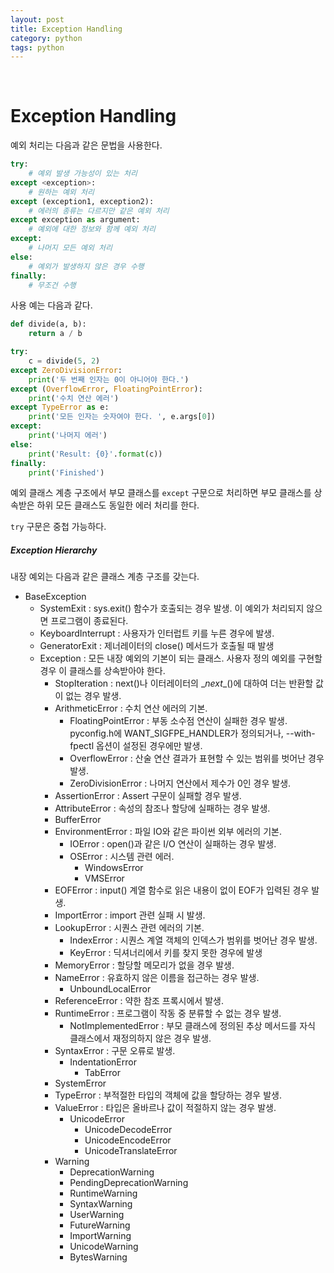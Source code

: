 ```yaml
---
layout: post
title: Exception Handling
category: python
tags: python
---
```


&nbsp;

# Exception Handling

예외 처리는 다음과 같은 문법을 사용한다.

```python
try:
    # 예외 발생 가능성이 있는 처리
except <exception>:
    # 원하는 예외 처리
except (exception1, exception2):
    # 에러의 종류는 다르지만 같은 예외 처리
except exception as argument:
    # 예외에 대한 정보와 함께 예외 처리
except:
    # 나머지 모든 예외 처리
else:
    # 예외가 발생하지 않은 경우 수행
finally:
    # 무조건 수행
```

사용 예는 다음과 같다.

```python
def divide(a, b):
    return a / b

try:
    c = divide(5, 2)
except ZeroDivisionError:
    print('두 번째 인자는 0이 아니어야 한다.')
except (OverflowError, FloatingPointError):
    print('수치 연산 에러')
except TypeError as e:
    print('모든 인자는 숫자여야 한다. ', e.args[0])
except:
    print('나머지 에러')
else:
    print('Result: {0}'.format(c))
finally:
    print('Finished')
```

예외 클래스 계층 구조에서 부모 클래스를 `except` 구문으로 처리하면 부모 클래스를 상속받은 하위 모든 클래스도 동일한 에러 처리를 한다.

`try` 구문은 중첩 가능하다.

##### Exception Hierarchy

내장 예외는 다음과 같은 클래스 계층 구조를 갖는다.

- BaseException
  - SystemExit : sys.exit() 함수가 호출되는 경우 발생. 이 예외가 처리되지 않으면 프로그램이 종료된다.
  - KeyboardInterrupt : 사용자가 인터럽트 키를 누른 경우에 발생.
  - GeneratorExit : 제너레이터의 close() 메서드가 호출될 때 발생
  - Exception : 모든 내장 예외의 기본이 되는 클래스. 사용자 정의 예외를 구현할 경우 이 클래스를 상속받아야 한다.
    - StopIteration : next()나 이터레이터의 \__next__()에 대하여 더는 반환할 값이 없는 경우 발생.
    - ArithmeticError : 수치 연산 에러의 기본.
      - FloatingPointError : 부동 소수점 연산이 실패한 경우 발생. pyconfig.h에 WANT_SIGFPE_HANDLER가 정의되거나, --with-fpectl 옵션이 설정된 경우에만 발생.
      - OverflowError : 산술 연산 결과가 표현할 수 있는 범위를 벗어난 경우 발생.
      - ZeroDivisionError : 나머지 연산에서 제수가 0인 경우 발생.
    - AssertionError : Assert 구문이 실패할 경우 발생.
    - AttributeError : 속성의 참조나 할당에 실패하는 경우 발생.
    - BufferError
    - EnvironmentError : 파일 IO와 같은 파이썬 외부 에러의 기본.
      - IOError : open()과 같은 I/O 연산이 실패하는 경우 발생.
      - OSError : 시스템 관련 에러.
        - WindowsError
        - VMSError
    - EOFError : input() 계열 함수로 읽은 내용이 없이 EOF가 입력된 경우 발생.
    - ImportError : import 관련 실패 시 발생.
    - LookupError : 시퀀스 관련 에러의 기본.
      - IndexError : 시퀀스 계열 객체의 인덱스가 범위를 벗어난 경우 발생.
      - KeyError : 딕셔너리에서 키를 찾지 못한 경우에 발생
    - MemoryError : 할당할 메모리가 없을 경우 발생.
    - NameError : 유효하지 않은 이름을 접근하는 경우 발생.
      - UnboundLocalError
    - ReferenceError : 약한 참조 프록시에서 발생.
    - RuntimeError : 프로그램이 작동 중 분류할 수 없는 경우 발생.
      - NotImplementedError : 부모 클래스에 정의된 추상 메서드를 자식 클래스에서 재정의하지 않은 경우 발생.
    - SyntaxError : 구문 오류로 발생.
      - IndentationError
        - TabError
    - SystemError
    - TypeError : 부적절한 타입의 객체에 값을 할당하는 경우 발생.
    - ValueError : 타입은 올바르나 값이 적절하지 않는 경우 발생.
      - UnicodeError
        - UnicodeDecodeError
        - UnicodeEncodeError
        - UnicodeTranslateError
    - Warning
      - DeprecationWarning
      - PendingDeprecationWarning
      - RuntimeWarning
      - SyntaxWarning
      - UserWarning
      - FutureWarning
      - ImportWarning
      - UnicodeWarning
      - BytesWarning